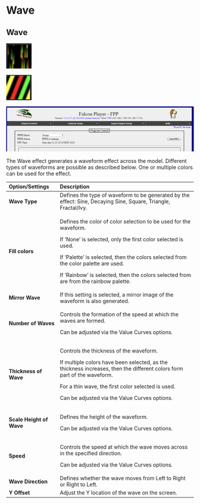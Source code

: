# Wave

## Wave

![Icon](../../.gitbook/assets/image%20%28261%29.png)

![Sequencer Grid](../../.gitbook/assets/image%20%28547%29.png)

![](../../.gitbook/assets/image%20%28561%29.png)

The Wave effect generates a waveform effect across the model. Different types of waveforms are possible as described below.  One or multiple colors can be used for the effect.

<table>
  <thead>
    <tr>
      <th style="text-align:left">Option/Settings</th>
      <th style="text-align:left">Description</th>
    </tr>
  </thead>
  <tbody>
    <tr>
      <td style="text-align:left"><b>Wave Type</b>
      </td>
      <td style="text-align:left">Defines the type of waveform to be generated by the effect: Sine, Decaying
        Sine, Square, Triangle, Fractal/Ivy.</td>
    </tr>
    <tr>
      <td style="text-align:left"><b>Fill colors</b>
      </td>
      <td style="text-align:left">
        <p>Defines the color of color selection to be used for the waveform.</p>
        <p>If &#x2018;None&#x2019; is selected, only the first color selected is
          used.</p>
        <p>If &#x2018;Palette&#x2019; is selected, then the colors selected from
          the color palette are used.</p>
        <p>If &#x2018;Rainbow&#x2019; is selected, then the colors selected from
          are from the rainbow palette.</p>
      </td>
    </tr>
    <tr>
      <td style="text-align:left"><b>Mirror Wave</b>
      </td>
      <td style="text-align:left">If this setting is selected, a mirror image of the waveform is also generated.</td>
    </tr>
    <tr>
      <td style="text-align:left"><b>Number of Waves</b>
      </td>
      <td style="text-align:left">
        <p>Controls the formation of the speed at which the waves are formed.</p>
        <p>Can be adjusted via the Value Curves options.</p>
      </td>
    </tr>
    <tr>
      <td style="text-align:left"><b>Thickness of Wave</b>
      </td>
      <td style="text-align:left">
        <p>Controls the thickness of the waveform.</p>
        <p>If multiple colors have been selected, as the thickness increases, then
          the different colors form part of the waveform.</p>
        <p>For a thin wave, the first color selected is used.</p>
        <p>Can be adjusted via the Value Curves options.</p>
      </td>
    </tr>
    <tr>
      <td style="text-align:left"><b>Scale Height of Wave</b>
      </td>
      <td style="text-align:left">
        <p>Defines the height of the waveform.</p>
        <p>Can be adjusted via the Value Curves options.</p>
      </td>
    </tr>
    <tr>
      <td style="text-align:left"><b>Speed</b>
      </td>
      <td style="text-align:left">
        <p>Controls the speed at which the wave moves across in the specified direction.</p>
        <p>Can be adjusted via the Value Curves options.</p>
      </td>
    </tr>
    <tr>
      <td style="text-align:left"><b>Wave Direction</b>
      </td>
      <td style="text-align:left">Defines whether the wave moves from Left to Right or Right to Left.</td>
    </tr>
    <tr>
      <td style="text-align:left"><b>Y Offset</b>
      </td>
      <td style="text-align:left">Adjust the Y location of the wave on the screen.</td>
    </tr>
  </tbody>
</table>
